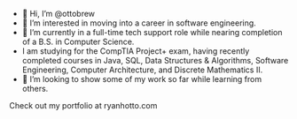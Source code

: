 - 👋 Hi, I’m @ottobrew
- 👀 I’m interested in moving into a career in software engineering.
- 🌱 I’m currently in a full-time tech support role while nearing completion of a B.S. in Computer Science.  
-    I am studying for the CompTIA Project+ exam, having recently completed courses in Java, SQL, Data Structures & Algorithms, Software Engineering, Computer Architecture, and Discrete Mathematics II.
- 💞️ I’m looking to show some of my work so far while learning from others.

Check out my portfolio at ryanhotto.com

<!---
ottobrew/ottobrew is a ✨ special ✨ repository because its `README.md` (this file) appears on your GitHub profile.
You can click the Preview link to take a look at your changes.
--->
